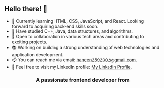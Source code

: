 ## Hello there! 👋

- 👀 Currently learning HTML, CSS, JavaScript, and React. Looking forward to acquiring back-end skills soon.
- 🌱 Have studied C++, Java, data structures, and algorithms.
- 💞️ Open to collaboration in various tech areas and contributing to exciting projects.
- 📚 Working on building a strong understanding of web technologies and application development.
- 📫 You can reach me via email: haneen2592002@gmail.com.
- 🔗 Feel free to visit my LinkedIn profile: [My LinkedIn Profile](https://www.linkedin.com/in/haneen-daoud-988bb0220?utm_source=share&utm_campaign=share_via&utm_content=profile&utm_medium=android_app).
<h3 align="center">A passionate frontend developer from </h3>

<!---
haneen-daoud/haneen-daoud is a ✨ special ✨ repository because its `README.md` (this file) appears on your GitHub profile.
You can click the Preview link to take a look at your changes.
--->
